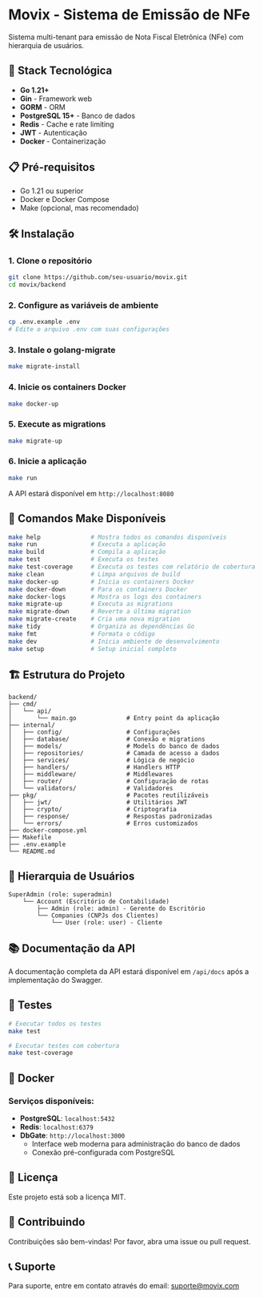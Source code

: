 # Movix - Sistema de Emissão de NFe

Sistema multi-tenant para emissão de Nota Fiscal Eletrônica (NFe) com hierarquia de usuários.

## 🚀 Stack Tecnológica

- **Go 1.21+**
- **Gin** - Framework web
- **GORM** - ORM
- **PostgreSQL 15+** - Banco de dados
- **Redis** - Cache e rate limiting
- **JWT** - Autenticação
- **Docker** - Containerização

## 📋 Pré-requisitos

- Go 1.21 ou superior
- Docker e Docker Compose
- Make (opcional, mas recomendado)

## 🛠️ Instalação

### 1. Clone o repositório

```bash
git clone https://github.com/seu-usuario/movix.git
cd movix/backend
```

### 2. Configure as variáveis de ambiente

```bash
cp .env.example .env
# Edite o arquivo .env com suas configurações
```

### 3. Instale o golang-migrate

```bash
make migrate-install
```

### 4. Inicie os containers Docker

```bash
make docker-up
```

### 5. Execute as migrations

```bash
make migrate-up
```

### 6. Inicie a aplicação

```bash
make run
```

A API estará disponível em `http://localhost:8080`

## 📝 Comandos Make Disponíveis

```bash
make help              # Mostra todos os comandos disponíveis
make run               # Executa a aplicação
make build             # Compila a aplicação
make test              # Executa os testes
make test-coverage     # Executa os testes com relatório de cobertura
make clean             # Limpa arquivos de build
make docker-up         # Inicia os containers Docker
make docker-down       # Para os containers Docker
make docker-logs       # Mostra os logs dos containers
make migrate-up        # Executa as migrations
make migrate-down      # Reverte a última migration
make migrate-create    # Cria uma nova migration
make tidy              # Organiza as dependências Go
make fmt               # Formata o código
make dev               # Inicia ambiente de desenvolvimento
make setup             # Setup inicial completo
```

## 🏗️ Estrutura do Projeto

```
backend/
├── cmd/
│   └── api/
│       └── main.go              # Entry point da aplicação
├── internal/
│   ├── config/                  # Configurações
│   ├── database/                # Conexão e migrations
│   ├── models/                  # Models do banco de dados
│   ├── repositories/            # Camada de acesso a dados
│   ├── services/                # Lógica de negócio
│   ├── handlers/                # Handlers HTTP
│   ├── middleware/              # Middlewares
│   ├── router/                  # Configuração de rotas
│   └── validators/              # Validadores
├── pkg/                         # Pacotes reutilizáveis
│   ├── jwt/                     # Utilitários JWT
│   ├── crypto/                  # Criptografia
│   ├── response/                # Respostas padronizadas
│   └── errors/                  # Erros customizados
├── docker-compose.yml
├── Makefile
├── .env.example
└── README.md
```

## 🔐 Hierarquia de Usuários

```
SuperAdmin (role: superadmin)
    └── Account (Escritório de Contabilidade)
        ├── Admin (role: admin) - Gerente do Escritório
        └── Companies (CNPJs dos Clientes)
            └── User (role: user) - Cliente
```

## 📚 Documentação da API

A documentação completa da API estará disponível em `/api/docs` após a implementação do Swagger.

## 🧪 Testes

```bash
# Executar todos os testes
make test

# Executar testes com cobertura
make test-coverage
```

## 🐳 Docker

### Serviços disponíveis:

- **PostgreSQL**: `localhost:5432`
- **Redis**: `localhost:6379`
- **DbGate**: `http://localhost:3000`
  - Interface web moderna para administração do banco de dados
  - Conexão pré-configurada com PostgreSQL

## 📄 Licença

Este projeto está sob a licença MIT.

## 👥 Contribuindo

Contribuições são bem-vindas! Por favor, abra uma issue ou pull request.

## 📞 Suporte

Para suporte, entre em contato através do email: suporte@movix.com

